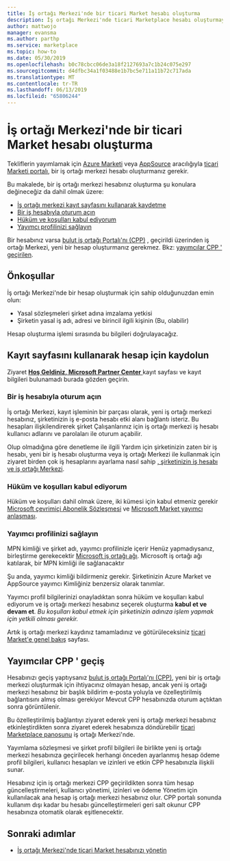 ```yaml
---
title: İş ortağı Merkezi'nde bir ticari Market hesabı oluşturma
description: İş ortağı Merkezi'nde ticari Marketplace hesabı oluşturmayı öğrenin.
author: mattwojo
manager: evansma
ms.author: parthp
ms.service: marketplace
ms.topic: how-to
ms.date: 05/30/2019
ms.openlocfilehash: b0c78cbcc06de3a18f2127693a7c1b24c075e297
ms.sourcegitcommit: d4dfbc34a1f03488e1b7bc5e711a11b72c717ada
ms.translationtype: MT
ms.contentlocale: tr-TR
ms.lasthandoff: 06/13/2019
ms.locfileid: "65806244"
---
```

# <a name="how-to-create-a-commercial-marketplace-account-in-partner-center"></a>İş ortağı Merkezi'nde bir ticari Market hesabı oluşturma

Tekliflerin yayımlamak için [Azure Marketi](https://azuremarketplace.microsoft.com/) veya [AppSource](https://appsource.microsoft.com/) aracılığıyla [ticari Marketi portalı](https://partner.microsoft.com/dashboard/commercial-marketplace/offers), bir iş ortağı merkezi hesabı oluşturmanız gerekir.  

Bu makalede, bir iş ortağı merkezi hesabınız oluşturma şu konulara değineceğiz da dahil olmak üzere: 

- [İş ortağı merkezi kayıt sayfasını kullanarak kaydetme](#register-for-an-account-using-the-enrollment-page)
- [Bir iş hesabıyla oturum açın](#sign-in-with-a-work-account)
- [Hüküm ve koşulları kabul ediyorum](#agree-to-terms-and-conditions) 
- [Yayımcı profilinizi sağlayın](#provide-your-publisher-profile)

Bir hesabınız varsa [bulut iş ortağı Portalı'nı (CPP)](https://cloudpartner.azure.com) , geçirildi üzerinden iş ortağı Merkezi, yeni bir hesap oluşturmanız gerekmez. Bkz: [yayımcılar CPP ' geçirilen](#publishers-migrated-from-cpp). 

## <a name="prerequisites"></a>Önkoşullar

İş ortağı Merkezi'nde bir hesap oluşturmak için sahip olduğunuzdan emin olun:

- Yasal sözleşmeleri şirket adına imzalama yetkisi
- Şirketin yasal iş adı, adresi ve birincil ilgili kişinin (Bu, olabilir)

Hesap oluşturma işlemi sırasında bu bilgileri doğrulayacağız.

## <a name="register-for-an-account-using-the-enrollment-page"></a>Kayıt sayfasını kullanarak hesap için kaydolun 

Ziyaret [ **Hoş Geldiniz, Microsoft Partner Center** ](https://partner.microsoft.com/dashboard/account/v3/enrollment/introduction/azureisv) kayıt sayfası ve kayıt bilgileri bulunamadı burada gözden geçirin.

### <a name="sign-in-with-a-work-account"></a>Bir iş hesabıyla oturum açın

İş ortağı Merkezi, kayıt işleminin bir parçası olarak, yeni iş ortağı merkezi hesabınız, şirketinizin iş e-posta hesabı etki alanı bağlantı isteriz. Bu hesapları ilişkilendirerek şirket Çalışanlarınız için iş ortağı merkezi iş hesabı kullanıcı adlarını ve parolaları ile oturum açabilir.

Olup olmadığına göre denetleme ile ilgili Yardım için şirketinizin zaten bir iş hesabı, yeni bir iş hesabı oluşturma veya iş ortağı Merkezi ile kullanmak için ziyaret birden çok iş hesaplarını ayarlama nasıl sahip [, şirketinizin iş hesabı ve iş ortağı Merkezi](./company-work-accounts.md). 

### <a name="agree-to-terms-and-conditions"></a>Hüküm ve koşulları kabul ediyorum

Hüküm ve koşulları dahil olmak üzere, iki kümesi için kabul etmeniz gerekir [Microsoft çevrimiçi Abonelik Sözleşmesi](https://go.microsoft.com/fwlink/?LinkId=870457) ve [Microsoft Market yayımcı anlaşması](https://go.microsoft.com/fwlink/?linkid=843476).


### <a name="provide-your-publisher-profile"></a>Yayımcı profilinizi sağlayın

MPN kimliği ve şirket adı, yayımcı profilinizle içerir Henüz yapmadıysanız, birleştirme gerekecektir [Microsoft iş ortağı ağı](https://partner.microsoft.com/commercial). Microsoft iş ortağı ağı katılarak, bir MPN kimliği ile sağlanacaktır 

Şu anda, yayımcı kimliği bildirmeniz gerekir. Şirketinizin Azure Market ve AppSource yayımcı Kimliğiniz benzersiz olarak tanımlar. 

Yayımcı profil bilgilerinizi onayladıktan sonra hüküm ve koşulları kabul ediyorum ve iş ortağı merkezi hesabınız seçerek oluşturma **kabul et ve devam et**. *Bu koşulları kabul etmek için şirketinizin adınıza işlem yapmak için yetkili olması gerekir.*

Artık iş ortağı merkezi kaydınız tamamladınız ve götürüleceksiniz [ticari Market'e genel bakış](./commercial-marketplace-overview.md) sayfası.


## <a name="publishers-migrated-from-cpp"></a>Yayımcılar CPP ' geçiş

Hesabınızı geçiş yaptıysanız [bulut iş ortağı Portalı'nı (CPP)](https://cloudpartner.azure.com), yeni bir iş ortağı merkezi oluşturmak için ihtiyacınız olmayan hesap, ancak yeni iş ortağı merkezi hesabınız bir başlık bildirim e-posta yoluyla ve özelleştirilmiş bağlantısını almış olması gerekiyor Mevcut CPP hesabınızda oturum açtıktan sonra görüntülenir.

Bu özelleştirilmiş bağlantıyı ziyaret ederek yeni iş ortağı merkezi hesabınız etkinleştirdikten sonra ziyaret ederek hesabınıza döndürebilir [ticari Marketplace panosunu](https://partner.microsoft.com/dashboard/commercial-marketplace/) iş ortağı Merkezi'nde.

Yayımlama sözleşmesi ve şirket profil bilgileri ile birlikte yeni iş ortağı merkezi hesabınıza geçirilecek herhangi önceden ayarlanmış hesap ödeme profil bilgileri, kullanıcı hesapları ve izinleri ve etkin CPP hesabınızla ilişkili sunar. 

Hesabınız için iş ortağı merkezi CPP geçirildikten sonra tüm hesap güncelleştirmeleri, kullanıcı yönetimi, izinleri ve ödeme Yönetim için kullanılacak ana hesap iş ortağı merkezi hesabınız olur. CPP portalı sonunda kullanım dışı kadar bu hesabı güncelleştirmeleri geri salt okunur CPP hesabınıza otomatik olarak eşitlenecektir. 

## <a name="next-steps"></a>Sonraki adımlar

- [İş ortağı Merkezi'nde ticari Market hesabınızı yönetin](./manage-account.md) 
